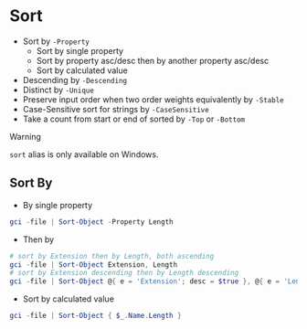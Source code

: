 # Sort

- Sort by `-Property`
    - Sort by single property
    - Sort by property asc/desc then by another property asc/desc
    - Sort by calculated value
- Descending by `-Descending`
- Distinct by `-Unique`
- Preserve input order when two order weights equivalently by `-Stable` <Badge type="info" text="PowerShell 6.2.0+" />
- Case-Sensitive sort for strings by `-CaseSensitive` 
- Take a count from start or end of sorted by `-Top` or `-Bottom` <Badge type="info" text="PowerShell 6+" />

> [!WARNING]
> `sort` alias is only available on Windows.

## Sort By

- By single property

```ps1
gci -file | Sort-Object -Property Length
```

- Then by

```ps1
# sort by Extension then by Length, both ascending
gci -file | Sort-Object Extension, Length
# sort by Extension descending then by Length descending
gci -file | Sort-Object @{ e = 'Extension'; desc = $true }, @{ e = 'Length'; desc = $true } # [!code highlight] 
```

- Sort by calculated value

```ps1
gci -file | Sort-Object { $_.Name.Length }
```
